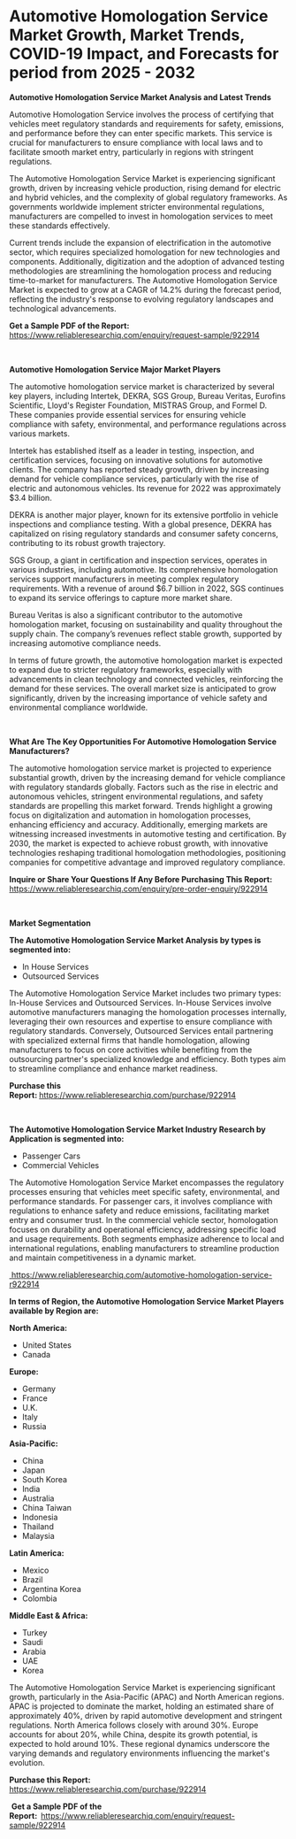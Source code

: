 <p><h1>Automotive Homologation Service Market Growth, Market Trends, COVID-19 Impact, and Forecasts for period from 2025 - 2032</h1></p><p><strong>Automotive Homologation Service Market Analysis and Latest Trends</strong></p>
<p><p>Automotive Homologation Service involves the process of certifying that vehicles meet regulatory standards and requirements for safety, emissions, and performance before they can enter specific markets. This service is crucial for manufacturers to ensure compliance with local laws and to facilitate smooth market entry, particularly in regions with stringent regulations.</p><p>The Automotive Homologation Service Market is experiencing significant growth, driven by increasing vehicle production, rising demand for electric and hybrid vehicles, and the complexity of global regulatory frameworks. As governments worldwide implement stricter environmental regulations, manufacturers are compelled to invest in homologation services to meet these standards effectively.</p><p>Current trends include the expansion of electrification in the automotive sector, which requires specialized homologation for new technologies and components. Additionally, digitization and the adoption of advanced testing methodologies are streamlining the homologation process and reducing time-to-market for manufacturers. The Automotive Homologation Service Market is expected to grow at a CAGR of 14.2% during the forecast period, reflecting the industry's response to evolving regulatory landscapes and technological advancements.</p></p>
<p><strong>Get a Sample PDF of the Report:&nbsp;</strong> <a href="https://www.reliableresearchiq.com/enquiry/request-sample/922914?utm_campaign=2333&utm_medium=2&utm_source=Github&utm_content=ia&utm_term=18042025&utm_id=automotive-homologation-service">https://www.reliableresearchiq.com/enquiry/request-sample/922914</a></p>
<p>&nbsp;</p>
<p><strong>Automotive Homologation Service Major Market Players</strong></p>
<p><p>The automotive homologation service market is characterized by several key players, including Intertek, DEKRA, SGS Group, Bureau Veritas, Eurofins Scientific, Lloyd's Register Foundation, MISTRAS Group, and Formel D. These companies provide essential services for ensuring vehicle compliance with safety, environmental, and performance regulations across various markets.</p><p>Intertek has established itself as a leader in testing, inspection, and certification services, focusing on innovative solutions for automotive clients. The company has reported steady growth, driven by increasing demand for vehicle compliance services, particularly with the rise of electric and autonomous vehicles. Its revenue for 2022 was approximately $3.4 billion.</p><p>DEKRA is another major player, known for its extensive portfolio in vehicle inspections and compliance testing. With a global presence, DEKRA has capitalized on rising regulatory standards and consumer safety concerns, contributing to its robust growth trajectory.</p><p>SGS Group, a giant in certification and inspection services, operates in various industries, including automotive. Its comprehensive homologation services support manufacturers in meeting complex regulatory requirements. With a revenue of around $6.7 billion in 2022, SGS continues to expand its service offerings to capture more market share.</p><p>Bureau Veritas is also a significant contributor to the automotive homologation market, focusing on sustainability and quality throughout the supply chain. The company’s revenues reflect stable growth, supported by increasing automotive compliance needs.</p><p>In terms of future growth, the automotive homologation market is expected to expand due to stricter regulatory frameworks, especially with advancements in clean technology and connected vehicles, reinforcing the demand for these services. The overall market size is anticipated to grow significantly, driven by the increasing importance of vehicle safety and environmental compliance worldwide.</p></p>
<p>&nbsp;</p>
<p><strong>What Are The Key Opportunities For Automotive Homologation Service Manufacturers?</strong></p>
<p><p>The automotive homologation service market is projected to experience substantial growth, driven by the increasing demand for vehicle compliance with regulatory standards globally. Factors such as the rise in electric and autonomous vehicles, stringent environmental regulations, and safety standards are propelling this market forward. Trends highlight a growing focus on digitalization and automation in homologation processes, enhancing efficiency and accuracy. Additionally, emerging markets are witnessing increased investments in automotive testing and certification. By 2030, the market is expected to achieve robust growth, with innovative technologies reshaping traditional homologation methodologies, positioning companies for competitive advantage and improved regulatory compliance.</p></p>
<p><strong>Inquire or Share Your Questions If Any Before Purchasing This Report:</strong> <a href="https://www.reliableresearchiq.com/enquiry/pre-order-enquiry/922914?utm_campaign=2333&utm_medium=2&utm_source=Github&utm_content=ia&utm_term=18042025&utm_id=automotive-homologation-service">https://www.reliableresearchiq.com/enquiry/pre-order-enquiry/922914</a></p>
<p>&nbsp;</p>
<p><strong>Market Segmentation</strong></p>
<p><strong>The Automotive Homologation Service Market Analysis by types is segmented into:</strong></p>
<p><ul><li>In House Services</li><li>Outsourced Services</li></ul></p>
<p><p>The Automotive Homologation Service Market includes two primary types: In-House Services and Outsourced Services. In-House Services involve automotive manufacturers managing the homologation processes internally, leveraging their own resources and expertise to ensure compliance with regulatory standards. Conversely, Outsourced Services entail partnering with specialized external firms that handle homologation, allowing manufacturers to focus on core activities while benefiting from the outsourcing partner's specialized knowledge and efficiency. Both types aim to streamline compliance and enhance market readiness.</p></p>
<p><strong>Purchase this Report:&nbsp;</strong><a href="https://www.reliableresearchiq.com/purchase/922914?utm_campaign=2333&utm_medium=2&utm_source=Github&utm_content=ia&utm_term=18042025&utm_id=automotive-homologation-service">https://www.reliableresearchiq.com/purchase/922914</a></p>
<p>&nbsp;</p>
<p><strong>The Automotive Homologation Service Market Industry Research by Application is segmented into:</strong></p>
<p><ul><li>Passenger Cars</li><li>Commercial Vehicles</li></ul></p>
<p><p>The Automotive Homologation Service Market encompasses the regulatory processes ensuring that vehicles meet specific safety, environmental, and performance standards. For passenger cars, it involves compliance with regulations to enhance safety and reduce emissions, facilitating market entry and consumer trust. In the commercial vehicle sector, homologation focuses on durability and operational efficiency, addressing specific load and usage requirements. Both segments emphasize adherence to local and international regulations, enabling manufacturers to streamline production and maintain competitiveness in a dynamic market.</p></p>
<p><a href="https://www.reliableresearchiq.com/automotive-homologation-service-r922914?utm_campaign=2333&utm_medium=2&utm_source=Github&utm_content=ia&utm_term=18042025&utm_id=automotive-homologation-service">&nbsp;https://www.reliableresearchiq.com/automotive-homologation-service-r922914</a></p>
<p><strong>In terms of Region, the Automotive Homologation Service Market Players available by Region are:</strong></p>
<p>
    <p> <strong> North America: </strong>
        <ul>
            <li>United States</li>
            <li>Canada</li>
        </ul>
        </p> 
    <p> <strong> Europe: </strong>
        <ul>
            <li>Germany</li>
            <li>France</li>
            <li>U.K.</li>
            <li>Italy</li>
            <li>Russia</li>
        </ul>
        </p> 
    <p> <strong> Asia-Pacific: </strong>
        <ul>
            <li>China</li>
            <li>Japan</li>
            <li>South Korea</li>
            <li>India</li>
            <li>Australia</li>
            <li>China Taiwan</li>
            <li>Indonesia</li>
            <li>Thailand</li>
            <li>Malaysia</li>
        </ul>
        </p> 
    <p> <strong> Latin America: </strong>
        <ul>
            <li>Mexico</li>
            <li>Brazil</li>
            <li>Argentina Korea</li>
            <li>Colombia</li>
        </ul>
        </p> 
    <p> <strong> Middle East & Africa: </strong>
        <ul>
            <li>Turkey</li>
            <li>Saudi</li>
            <li>Arabia</li>
            <li>UAE</li>
            <li>Korea</li>
        </ul>
    </p>
    </p>
<p><p>The Automotive Homologation Service Market is experiencing significant growth, particularly in the Asia-Pacific (APAC) and North American regions. APAC is projected to dominate the market, holding an estimated share of approximately 40%, driven by rapid automotive development and stringent regulations. North America follows closely with around 30%. Europe accounts for about 20%, while China, despite its growth potential, is expected to hold around 10%. These regional dynamics underscore the varying demands and regulatory environments influencing the market's evolution.</p></p>
<p><strong>Purchase this Report: </strong><a href="https://www.reliableresearchiq.com/purchase/922914?utm_campaign=2333&utm_medium=2&utm_source=Github&utm_content=ia&utm_term=18042025&utm_id=automotive-homologation-service">https://www.reliableresearchiq.com/purchase/922914</a></p>
<p>&nbsp;<strong>Get a Sample PDF of the Report:&nbsp;&nbsp;</strong><a href="https://www.reliableresearchiq.com/enquiry/request-sample/922914?utm_campaign=2333&utm_medium=2&utm_source=Github&utm_content=ia&utm_term=18042025&utm_id=automotive-homologation-service">https://www.reliableresearchiq.com/enquiry/request-sample/922914</a></p>
<p><strong></strong></p>
<p><p></p><p></p><p></p></p>